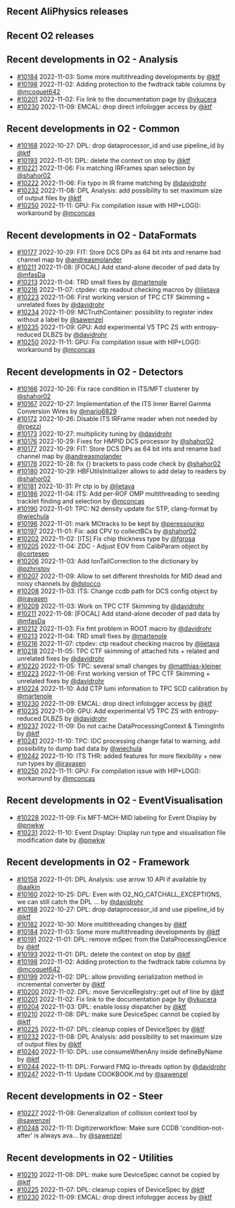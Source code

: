 ## Recent AliPhysics releases
## Recent O2 releases
## Recent developments in O2 - Analysis
- [\#10184](https://github.com/AliceO2Group/AliceO2/pull/10184) 2022-11-03: Some more multithreading developments by [@ktf](https://github.com/ktf)
- [\#10198](https://github.com/AliceO2Group/AliceO2/pull/10198) 2022-11-02: Adding protection to the fwdtrack table columns by [@mcoquet642](https://github.com/mcoquet642)
- [\#10201](https://github.com/AliceO2Group/AliceO2/pull/10201) 2022-11-02: Fix link to the documentation page by [@vkucera](https://github.com/vkucera)
- [\#10230](https://github.com/AliceO2Group/AliceO2/pull/10230) 2022-11-09: EMCAL: drop direct infologger access by [@ktf](https://github.com/ktf)
## Recent developments in O2 - Common
- [\#10168](https://github.com/AliceO2Group/AliceO2/pull/10168) 2022-10-27: DPL: drop dataprocessor_id and use pipeline_id by [@ktf](https://github.com/ktf)
- [\#10193](https://github.com/AliceO2Group/AliceO2/pull/10193) 2022-11-01: DPL: delete the context on stop by [@ktf](https://github.com/ktf)
- [\#10221](https://github.com/AliceO2Group/AliceO2/pull/10221) 2022-11-06: Fix matching IRFrames span selection by [@shahor02](https://github.com/shahor02)
- [\#10222](https://github.com/AliceO2Group/AliceO2/pull/10222) 2022-11-06: Fix typo in IR frame matching by [@davidrohr](https://github.com/davidrohr)
- [\#10232](https://github.com/AliceO2Group/AliceO2/pull/10232) 2022-11-08: DPL Analysis: add possibility to set maximum size of output files by [@ktf](https://github.com/ktf)
- [\#10250](https://github.com/AliceO2Group/AliceO2/pull/10250) 2022-11-11: GPU: Fix compilation issue with HIP+LOG(): workaround by [@mconcas](https://github.com/mconcas)
## Recent developments in O2 - DataFormats
- [\#10177](https://github.com/AliceO2Group/AliceO2/pull/10177) 2022-10-29: FIT: Store DCS DPs as 64 bit ints and rename bad channel map by [@andreasmolander](https://github.com/andreasmolander)
- [\#10211](https://github.com/AliceO2Group/AliceO2/pull/10211) 2022-11-08: [FOCAL] Add stand-alone decoder of pad data by [@mfasDa](https://github.com/mfasDa)
- [\#10213](https://github.com/AliceO2Group/AliceO2/pull/10213) 2022-11-04: TRD small fixes by [@martenole](https://github.com/martenole)
- [\#10216](https://github.com/AliceO2Group/AliceO2/pull/10216) 2022-11-07: ctpdev: ctp readout checking macros by [@lietava](https://github.com/lietava)
- [\#10223](https://github.com/AliceO2Group/AliceO2/pull/10223) 2022-11-06: First working version of TPC CTF Skimming + unrelated fixes by [@davidrohr](https://github.com/davidrohr)
- [\#10234](https://github.com/AliceO2Group/AliceO2/pull/10234) 2022-11-09: MCTruthContainer: possibility to register index without a label by [@sawenzel](https://github.com/sawenzel)
- [\#10235](https://github.com/AliceO2Group/AliceO2/pull/10235) 2022-11-09: GPU: Add experimental V5 TPC ZS with entropy-reduced DLBZS by [@davidrohr](https://github.com/davidrohr)
- [\#10250](https://github.com/AliceO2Group/AliceO2/pull/10250) 2022-11-11: GPU: Fix compilation issue with HIP+LOG(): workaround by [@mconcas](https://github.com/mconcas)
## Recent developments in O2 - Detectors
- [\#10166](https://github.com/AliceO2Group/AliceO2/pull/10166) 2022-10-26: Fix race condition in ITS/MFT clusterer by [@shahor02](https://github.com/shahor02)
- [\#10167](https://github.com/AliceO2Group/AliceO2/pull/10167) 2022-10-27: Implementation of the ITS Inner Barrel Gamma Conversion Wires by [@mario6829](https://github.com/mario6829)
- [\#10172](https://github.com/AliceO2Group/AliceO2/pull/10172) 2022-10-26: Disable ITS IRFrame reader when not needed by [@rpezzi](https://github.com/rpezzi)
- [\#10173](https://github.com/AliceO2Group/AliceO2/pull/10173) 2022-10-27: multiplicity tuning by [@davidrohr](https://github.com/davidrohr)
- [\#10176](https://github.com/AliceO2Group/AliceO2/pull/10176) 2022-10-29: Fixes for HMPID DCS processor by [@shahor02](https://github.com/shahor02)
- [\#10177](https://github.com/AliceO2Group/AliceO2/pull/10177) 2022-10-29: FIT: Store DCS DPs as 64 bit ints and rename bad channel map by [@andreasmolander](https://github.com/andreasmolander)
- [\#10178](https://github.com/AliceO2Group/AliceO2/pull/10178) 2022-10-28: fix {} brackets to pass code check by [@shahor02](https://github.com/shahor02)
- [\#10180](https://github.com/AliceO2Group/AliceO2/pull/10180) 2022-10-29: HBFUtilsInitializer allows to add delay to readers by [@shahor02](https://github.com/shahor02)
- [\#10181](https://github.com/AliceO2Group/AliceO2/pull/10181) 2022-10-31: Pr ctp io by [@lietava](https://github.com/lietava)
- [\#10186](https://github.com/AliceO2Group/AliceO2/pull/10186) 2022-11-04: ITS: Add per-ROF OMP multithreading to seeding tracklet finding and selection by [@mconcas](https://github.com/mconcas)
- [\#10190](https://github.com/AliceO2Group/AliceO2/pull/10190) 2022-11-01: TPC: N2 density update for STP, clang-format by [@wiechula](https://github.com/wiechula)
- [\#10196](https://github.com/AliceO2Group/AliceO2/pull/10196) 2022-11-01: mark MCtracks to be kept by [@peressounko](https://github.com/peressounko)
- [\#10197](https://github.com/AliceO2Group/AliceO2/pull/10197) 2022-11-01: Fix: add CPV to collectBCs by [@shahor02](https://github.com/shahor02)
- [\#10202](https://github.com/AliceO2Group/AliceO2/pull/10202) 2022-11-02: [ITS] Fix chip thickness type by [@fgrosa](https://github.com/fgrosa)
- [\#10205](https://github.com/AliceO2Group/AliceO2/pull/10205) 2022-11-04: ZDC - Adjust EOV from CalibParam object by [@cortesep](https://github.com/cortesep)
- [\#10206](https://github.com/AliceO2Group/AliceO2/pull/10206) 2022-11-03: Add IonTailCorrection to the dictionary by [@pzhristov](https://github.com/pzhristov)
- [\#10207](https://github.com/AliceO2Group/AliceO2/pull/10207) 2022-11-09: Allow to set different thresholds for MID dead and noisy channels by [@dstocco](https://github.com/dstocco)
- [\#10208](https://github.com/AliceO2Group/AliceO2/pull/10208) 2022-11-03: ITS: Change ccdb path for DCS config object by [@iravasen](https://github.com/iravasen)
- [\#10209](https://github.com/AliceO2Group/AliceO2/pull/10209) 2022-11-03: Work on TPC CTF Skimming by [@davidrohr](https://github.com/davidrohr)
- [\#10211](https://github.com/AliceO2Group/AliceO2/pull/10211) 2022-11-08: [FOCAL] Add stand-alone decoder of pad data by [@mfasDa](https://github.com/mfasDa)
- [\#10212](https://github.com/AliceO2Group/AliceO2/pull/10212) 2022-11-03: Fix fmt problem in ROOT macro by [@davidrohr](https://github.com/davidrohr)
- [\#10213](https://github.com/AliceO2Group/AliceO2/pull/10213) 2022-11-04: TRD small fixes by [@martenole](https://github.com/martenole)
- [\#10216](https://github.com/AliceO2Group/AliceO2/pull/10216) 2022-11-07: ctpdev: ctp readout checking macros by [@lietava](https://github.com/lietava)
- [\#10218](https://github.com/AliceO2Group/AliceO2/pull/10218) 2022-11-05: TPC CTF skimming of attached hits + related and unrelated fixes by [@davidrohr](https://github.com/davidrohr)
- [\#10220](https://github.com/AliceO2Group/AliceO2/pull/10220) 2022-11-05: TPC: several small changes by [@matthias-kleiner](https://github.com/matthias-kleiner)
- [\#10223](https://github.com/AliceO2Group/AliceO2/pull/10223) 2022-11-06: First working version of TPC CTF Skimming + unrelated fixes by [@davidrohr](https://github.com/davidrohr)
- [\#10224](https://github.com/AliceO2Group/AliceO2/pull/10224) 2022-11-10: Add CTP lumi information to TPC SCD calibration by [@martenole](https://github.com/martenole)
- [\#10230](https://github.com/AliceO2Group/AliceO2/pull/10230) 2022-11-09: EMCAL: drop direct infologger access by [@ktf](https://github.com/ktf)
- [\#10235](https://github.com/AliceO2Group/AliceO2/pull/10235) 2022-11-09: GPU: Add experimental V5 TPC ZS with entropy-reduced DLBZS by [@davidrohr](https://github.com/davidrohr)
- [\#10237](https://github.com/AliceO2Group/AliceO2/pull/10237) 2022-11-09: Do not cache DataProcessingContext & TimingInfo by [@ktf](https://github.com/ktf)
- [\#10241](https://github.com/AliceO2Group/AliceO2/pull/10241) 2022-11-10: TPC: IDC processing change fatal to warning, add possibility to dump bad data by [@wiechula](https://github.com/wiechula)
- [\#10242](https://github.com/AliceO2Group/AliceO2/pull/10242) 2022-11-10: ITS THR: added features for more flexibility + new run types by [@iravasen](https://github.com/iravasen)
- [\#10250](https://github.com/AliceO2Group/AliceO2/pull/10250) 2022-11-11: GPU: Fix compilation issue with HIP+LOG(): workaround by [@mconcas](https://github.com/mconcas)
## Recent developments in O2 - EventVisualisation
- [\#10228](https://github.com/AliceO2Group/AliceO2/pull/10228) 2022-11-09: Fix MFT-MCH-MID labeling for Event Display by [@pnwkw](https://github.com/pnwkw)
- [\#10231](https://github.com/AliceO2Group/AliceO2/pull/10231) 2022-11-10: Event Display: Display run type and visualisation file modification date by [@pnwkw](https://github.com/pnwkw)
## Recent developments in O2 - Framework
- [\#10158](https://github.com/AliceO2Group/AliceO2/pull/10158) 2022-11-01: DPL Analysis: use arrow 10 API if available by [@aalkin](https://github.com/aalkin)
- [\#10160](https://github.com/AliceO2Group/AliceO2/pull/10160) 2022-10-25: DPL: Even with O2_NO_CATCHALL_EXCEPTIONS, we can still catch the DPL … by [@davidrohr](https://github.com/davidrohr)
- [\#10168](https://github.com/AliceO2Group/AliceO2/pull/10168) 2022-10-27: DPL: drop dataprocessor_id and use pipeline_id by [@ktf](https://github.com/ktf)
- [\#10182](https://github.com/AliceO2Group/AliceO2/pull/10182) 2022-10-30: More multithreading changes by [@ktf](https://github.com/ktf)
- [\#10184](https://github.com/AliceO2Group/AliceO2/pull/10184) 2022-11-03: Some more multithreading developments by [@ktf](https://github.com/ktf)
- [\#10191](https://github.com/AliceO2Group/AliceO2/pull/10191) 2022-11-01: DPL: remove mSpec from the DataProcessingDevice by [@ktf](https://github.com/ktf)
- [\#10193](https://github.com/AliceO2Group/AliceO2/pull/10193) 2022-11-01: DPL: delete the context on stop by [@ktf](https://github.com/ktf)
- [\#10198](https://github.com/AliceO2Group/AliceO2/pull/10198) 2022-11-02: Adding protection to the fwdtrack table columns by [@mcoquet642](https://github.com/mcoquet642)
- [\#10199](https://github.com/AliceO2Group/AliceO2/pull/10199) 2022-11-02: DPL: allow providing serialization method in incremental converter by [@ktf](https://github.com/ktf)
- [\#10200](https://github.com/AliceO2Group/AliceO2/pull/10200) 2022-11-02: DPL: move ServiceRegistry::get out of line by [@ktf](https://github.com/ktf)
- [\#10201](https://github.com/AliceO2Group/AliceO2/pull/10201) 2022-11-02: Fix link to the documentation page by [@vkucera](https://github.com/vkucera)
- [\#10204](https://github.com/AliceO2Group/AliceO2/pull/10204) 2022-11-03: DPL: enable lossy dispatcher by [@ktf](https://github.com/ktf)
- [\#10210](https://github.com/AliceO2Group/AliceO2/pull/10210) 2022-11-08: DPL: make sure DeviceSpec cannot be copied by [@ktf](https://github.com/ktf)
- [\#10225](https://github.com/AliceO2Group/AliceO2/pull/10225) 2022-11-07: DPL: cleanup copies of DeviceSpec by [@ktf](https://github.com/ktf)
- [\#10232](https://github.com/AliceO2Group/AliceO2/pull/10232) 2022-11-08: DPL Analysis: add possibility to set maximum size of output files by [@ktf](https://github.com/ktf)
- [\#10240](https://github.com/AliceO2Group/AliceO2/pull/10240) 2022-11-10: DPL: use consumeWhenAny inside defineByName by [@ktf](https://github.com/ktf)
- [\#10244](https://github.com/AliceO2Group/AliceO2/pull/10244) 2022-11-11: DPL: Forward FMQ io-threads option by [@davidrohr](https://github.com/davidrohr)
- [\#10247](https://github.com/AliceO2Group/AliceO2/pull/10247) 2022-11-11: Update COOKBOOK.md by [@sawenzel](https://github.com/sawenzel)
## Recent developments in O2 - Steer
- [\#10227](https://github.com/AliceO2Group/AliceO2/pull/10227) 2022-11-08: Generalization of collision context tool by [@sawenzel](https://github.com/sawenzel)
- [\#10248](https://github.com/AliceO2Group/AliceO2/pull/10248) 2022-11-11: Digitizerworkflow: Make sure CCDB 'condition-not-after' is always ava… by [@sawenzel](https://github.com/sawenzel)
## Recent developments in O2 - Utilities
- [\#10210](https://github.com/AliceO2Group/AliceO2/pull/10210) 2022-11-08: DPL: make sure DeviceSpec cannot be copied by [@ktf](https://github.com/ktf)
- [\#10225](https://github.com/AliceO2Group/AliceO2/pull/10225) 2022-11-07: DPL: cleanup copies of DeviceSpec by [@ktf](https://github.com/ktf)
- [\#10230](https://github.com/AliceO2Group/AliceO2/pull/10230) 2022-11-09: EMCAL: drop direct infologger access by [@ktf](https://github.com/ktf)
